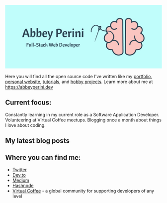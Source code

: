 ![Logo Banner](logobanner.png)

Here you will find all the open source code I've written like my [portfolio](https://github.com/abbeyperini/Portfolio2.0), [personal website](https://github.com/abbeyperini/abbeyperini.github.io), [tutorials](https://github.com/abbeyperini/ReactReload), and [hobby projects](https://github.com/abbeyperini/Knitworthy). Learn more about me at https://abbeyperini.dev

## Current focus:
Constantly learning in my current role as a Software Application Developer.
Volunteering at Virtual Coffee meetups.
Blogging once a month about things I love about coding.

## My latest blog posts 
<!-- MEDIUM-STORY-LIST:START -->
<!-- MEDIUM-STORY-LIST:END -->

## Where you can find me:
* [Twitter](https://twitter.com/AbbeyPerini)
* [Dev.to](https://dev.to/abbeyperini)
* [Medium](https://medium.com/@abbeyperini)
* [Hashnode](https://abbeyperini.hashnode.dev/)
* [Virtual Coffee](https://virtualcoffee.io/) - a global community for supporting developers of any level
